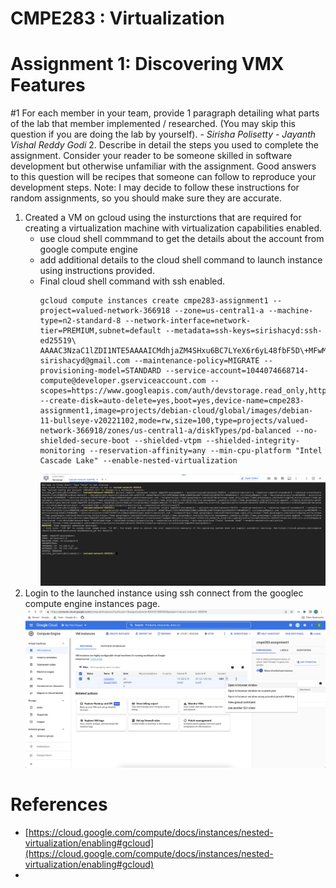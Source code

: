# CMPE283 : Virtualization 
# Assignment 1: Discovering VMX Features

#1 For each member in your team, provide 1 paragraph detailing what parts of the lab that member  implemented / researched. (You may skip this question if you are doing the lab by yourself).
    - *Sirisha Polisetty*
    - *Jayanth Vishal Reddy Godi*
2. Describe in detail the steps you used to complete the assignment. Consider your reader to be someone  skilled in software development but otherwise unfamiliar with the assignment. Good answers to this  question will be recipes that someone can follow to reproduce your development steps. Note: I may decide to follow these instructions for random assignments, so you should make sure  they are accurate. 
   1. Created a VM on gcloud using the insturctions that are required for creating a virtualization machine with virtualization capabilities enabled.
       - use cloud shell commmand to get the details about the account from google compute engine
       - add additional details to the cloud shell command to launch instance using instructions provided.
       - Final cloud shell command with ssh enabled.
         ```
         gcloud compute instances create cmpe283-assignment1 --project=valued-network-366918 --zone=us-central1-a --machine-type=n2-standard-8 --network-interface=network-tier=PREMIUM,subnet=default --metadata=ssh-keys=sirishacyd:ssh-ed25519\ AAAAC3NzaC1lZDI1NTE5AAAAICMdhjaZM4SHxu6BC7LYeX6r6yL48fbF5D\+MFwMU4w5j\ sirishacyd@gmail.com --maintenance-policy=MIGRATE --provisioning-model=STANDARD --service-account=1044074668714-compute@developer.gserviceaccount.com --scopes=https://www.googleapis.com/auth/devstorage.read_only,https://www.googleapis.com/auth/logging.write,https://www.googleapis.com/auth/monitoring.write,https://www.googleapis.com/auth/servicecontrol,https://www.googleapis.com/auth/service.management.readonly,https://www.googleapis.com/auth/trace.append --create-disk=auto-delete=yes,boot=yes,device-name=cmpe283-assignment1,image=projects/debian-cloud/global/images/debian-11-bullseye-v20221102,mode=rw,size=100,type=projects/valued-network-366918/zones/us-central1-a/diskTypes/pd-balanced --no-shielded-secure-boot --shielded-vtpm --shielded-integrity-monitoring --reservation-affinity=any --min-cpu-platform "Intel Cascade Lake" --enable-nested-virtualization
         ```
         ![](screenshots/1.instance_launch.png)
   2. Login to the launched instance using ssh connect from the googlec compute engine instances page.
    ![](screenshots/2.instance_connect.png)

# References
- [https://cloud.google.com/compute/docs/instances/nested-virtualization/enabling#gcloud](https://cloud.google.com/compute/docs/instances/nested-virtualization/enabling#gcloud)
- 
